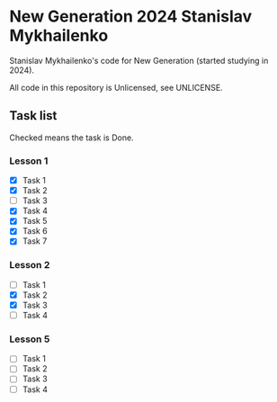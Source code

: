# New Generation 2024 Stanislav Mykhailenko

Stanislav Mykhailenko's code for New Generation (started studying in 2024).

All code in this repository is Unlicensed, see UNLICENSE.

## Task list

Checked means the task is Done.

### Lesson 1

- [x] Task 1
- [x] Task 2
- [ ] Task 3
- [x] Task 4
- [x] Task 5
- [x] Task 6
- [x] Task 7

### Lesson 2

- [ ] Task 1
- [x] Task 2
- [x] Task 3
- [ ] Task 4

### Lesson 5

- [ ] Task 1
- [ ] Task 2
- [ ] Task 3
- [ ] Task 4
